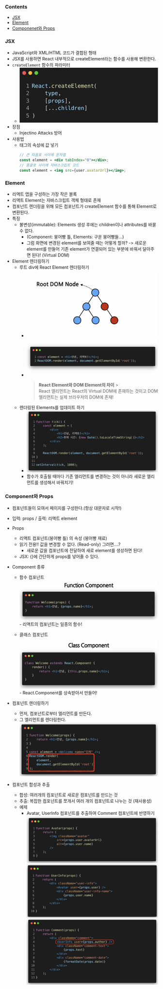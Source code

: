 ### Contents

- [JSX](#JSX)
- [Element](#Element)
- [Componenet와 Props](#component와-props)

### JSX

- JavaScript와 XML/HTML 코드가 결합된 형태
- JSX를 사용하면 React 내부적으로 createElement라는 함수를 사용해 변환한다.
- `createElement` 함수의 파라미터
  - ![alt text](image.png)
- 장점
  - Injectino Attacks 방어
- 사용법
  - 태그의 속성에 값 넣기
    ```jsx
    // 큰 따옴표 사이에 문자열
    const element = <div tabIndex="0"></div>;
    // 중괄호 사이에 자바스크립트 코드
    const element = <img src={user.avatarUrl}></img>;
    ```

### Element

- 리액트 앱을 구성하는 가장 작은 블록
- 리액트 Element는 자바스크립트 객체 형태로 존재
- 컴포넌트 렌더링을 위해 모든 컴포넌트가 createElement 함수를 통해 Element로 변환된다.
- 특징
  - 불변성(immutable): Elements 생성 후에는 children이나 attributes를 바꿀 수 없다.
    - (Component: 붕어빵 틀, Elements: 구운 붕어빵들...)
    - 그럼 화면에 변경된 element를 보여줄 때는 어떻게 할까?
      -> 새로운 element를 만들어 기존 element가 연결되어 있는 부분에 바꿔서 달아주면 된다! (Virtual DOM)
- Element 렌더링하기
  - 루트 div에 React Element 렌더링하기
    - ![alt text](image-1.png)
    - ![alt text](image-2.png)
      > **React Element와 DOM Element의 차이** > <br/>React 엘리먼트는 React의 Virtual DOM에 존재하는 것이고 DOM 엘리먼트는 실제 브라우저의 DOM에 존재!
  - 렌더링된 Elements를 업데이트 하기
    - ![alt text](image-3.png)
    - 함수가 호출될 때마다 기존 엘리먼트를 변경하는 것이 아니라 새로운 엘리먼트를 생성해서 바꿔치기!

### Component와 Props

- 컴포넌트들이 모여서 페이지를 구성한다.(항상 대문자로 시작!)
- 입력: props / 출력: 리액트 element
- Props
  - 리액트 컴포넌트(붕어빵 틀) 의 속성 (붕어빵 재료)
  - 읽기 전용!! 값을 변경할 수 없다. (Read-only) 그러면....?
    - 새로운 값을 컴포넌트에 전달하여 새로 element를 생성하면 된다!
  - JSX: {}에 간단하게 props를 넣어줄 수 있다.
- Component 종류

  - 함수 컴포넌트
    ![alt text](image-4.png) - 리액트의 컴포넌트는 일종의 함수!

  - 클래스 컴포넌트
    ![alt text](image-5.png) - React.Component를 상속받아서 만들어!

- 컴포넌트 렌더링하기
  - 먼저, 컴포넌트로부터 엘리먼트를 만든다.
  - 그 엘리먼트를 렌더링한다.
    ![alt text](image-6.png)
- 컴포넌트 합성과 추출
    - 합성: 여러개의 컴포넌트로 새로운 컴포넌트를 만드는 것 
    - 추출: 복잡한 컴포넌트를 쪼개서 여러 개의 컴포넌트로 나누는 것 (재사용성)
    - 예제
        - Avatar, UserInfo 컴포넌트를 추출하여 Comment 컴포넌트에 반영하기
        ![alt text](image-7.png)
        ![alt text](image-8.png)
        ![alt text](image-9.png)


